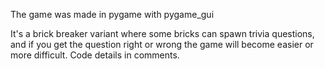 The game was made in pygame with pygame_gui

It's a brick breaker variant where some bricks can spawn trivia questions, and if you get the question right or wrong the game will become easier or more difficult.
Code details in comments.
